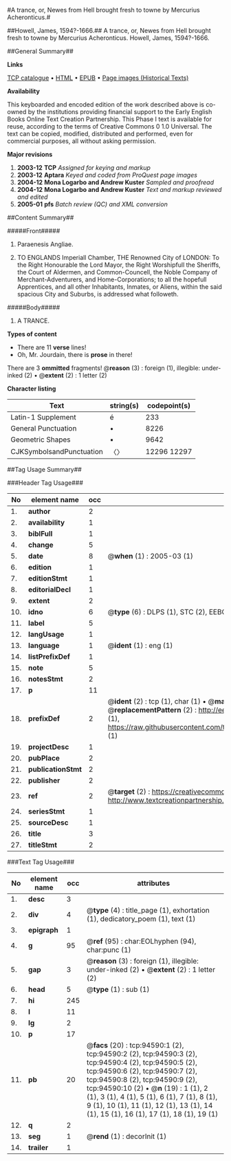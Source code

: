 #A trance, or, Newes from Hell brought fresh to towne by Mercurius Acheronticus.#

##Howell, James, 1594?-1666.##
A trance, or, Newes from Hell brought fresh to towne by Mercurius Acheronticus.
Howell, James, 1594?-1666.

##General Summary##

**Links**

[TCP catalogue](http://www.ota.ox.ac.uk/tcp/)  • 
[HTML](http://tei.it.ox.ac.uk/tcp/Texts-HTML/free/A44/A44758.html)  • 
[EPUB](http://tei.it.ox.ac.uk/tcp/Texts-EPUB/free/A44/A44758.epub) • 
[Page images (Historical Texts)](https://data.historicaltexts.jisc.ac.uk/view?pubId=eebo-12854698e&pageId=eebo-12854698e-94590-1)

**Availability**

This keyboarded and encoded edition of the
	       work described above is co-owned by the institutions
	       providing financial support to the Early English Books
	       Online Text Creation Partnership. This Phase I text is
	       available for reuse, according to the terms of Creative
	       Commons 0 1.0 Universal. The text can be copied,
	       modified, distributed and performed, even for
	       commercial purposes, all without asking permission.

**Major revisions**

1. __2003-12__ __TCP__ *Assigned for keying and markup*
1. __2003-12__ __Aptara__ *Keyed and coded from ProQuest page images*
1. __2004-12__ __Mona Logarbo and Andrew Kuster__ *Sampled and proofread*
1. __2004-12__ __Mona Logarbo and Andrew Kuster__ *Text and markup reviewed and edited*
1. __2005-01__ __pfs__ *Batch review (QC) and XML conversion*

##Content Summary##

#####Front#####

1. Paraenesis Angliae.

1. TO
ENGLANDS Imperiall Chamber,
THE
Renowned City of
LONDON:
To the Right Honourable the Lord Mayor,
the Right Worshipfull the Sheriffs, the Court of Aldermen,
and Common-Councell, the Noble Company
of Merchant-Adventurers, and Home-Corporations;
to all the hopefull Apprentices, and all other Inhabitants,
Inmates, or Aliens, within the said spacious
City and Suburbs, is addressed
what followeth.

#####Body#####

1. A TRANCE.

**Types of content**

  * There are 11 **verse** lines!
  * Oh, Mr. Jourdain, there is **prose** in there!

There are 3 **ommitted** fragments! 
 @__reason__ (3) : foreign (1), illegible: under-inked (2)  •  @__extent__ (2) : 1 letter (2)

**Character listing**


|Text|string(s)|codepoint(s)|
|---|---|---|
|Latin-1 Supplement|é|233|
|General Punctuation|•|8226|
|Geometric Shapes|▪|9642|
|CJKSymbolsandPunctuation|〈〉|12296 12297|

##Tag Usage Summary##

###Header Tag Usage###

|No|element name|occ|attributes|
|---|---|---|---|
|1.|__author__|2||
|2.|__availability__|1||
|3.|__biblFull__|1||
|4.|__change__|5||
|5.|__date__|8| @__when__ (1) : 2005-03 (1)|
|6.|__edition__|1||
|7.|__editionStmt__|1||
|8.|__editorialDecl__|1||
|9.|__extent__|2||
|10.|__idno__|6| @__type__ (6) : DLPS (1), STC (2), EEBO-CITATION (1), OCLC (1), VID (1)|
|11.|__label__|5||
|12.|__langUsage__|1||
|13.|__language__|1| @__ident__ (1) : eng (1)|
|14.|__listPrefixDef__|1||
|15.|__note__|5||
|16.|__notesStmt__|2||
|17.|__p__|11||
|18.|__prefixDef__|2| @__ident__ (2) : tcp (1), char (1)  •  @__matchPattern__ (2) : ([0-9\-]+):([0-9IVX]+) (1), (.+) (1)  •  @__replacementPattern__ (2) : http://eebo.chadwyck.com/downloadtiff?vid=$1&page=$2 (1), https://raw.githubusercontent.com/textcreationpartnership/Texts/master/tcpchars.xml#$1 (1)|
|19.|__projectDesc__|1||
|20.|__pubPlace__|2||
|21.|__publicationStmt__|2||
|22.|__publisher__|2||
|23.|__ref__|2| @__target__ (2) : https://creativecommons.org/publicdomain/zero/1.0/ (1), http://www.textcreationpartnership.org/docs/. (1)|
|24.|__seriesStmt__|1||
|25.|__sourceDesc__|1||
|26.|__title__|3||
|27.|__titleStmt__|2||


###Text Tag Usage###

|No|element name|occ|attributes|
|---|---|---|---|
|1.|__desc__|3||
|2.|__div__|4| @__type__ (4) : title_page (1), exhortation (1), dedicatory_poem (1), text (1)|
|3.|__epigraph__|1||
|4.|__g__|95| @__ref__ (95) : char:EOLhyphen (94), char:punc (1)|
|5.|__gap__|3| @__reason__ (3) : foreign (1), illegible: under-inked (2)  •  @__extent__ (2) : 1 letter (2)|
|6.|__head__|5| @__type__ (1) : sub (1)|
|7.|__hi__|245||
|8.|__l__|11||
|9.|__lg__|2||
|10.|__p__|17||
|11.|__pb__|20| @__facs__ (20) : tcp:94590:1 (2), tcp:94590:2 (2), tcp:94590:3 (2), tcp:94590:4 (2), tcp:94590:5 (2), tcp:94590:6 (2), tcp:94590:7 (2), tcp:94590:8 (2), tcp:94590:9 (2), tcp:94590:10 (2)  •  @__n__ (19) : 1 (1), 2 (1), 3 (1), 4 (1), 5 (1), 6 (1), 7 (1), 8 (1), 9 (1), 10 (1), 11 (1), 12 (1), 13 (1), 14 (1), 15 (1), 16 (1), 17 (1), 18 (1), 19 (1)|
|12.|__q__|2||
|13.|__seg__|1| @__rend__ (1) : decorInit (1)|
|14.|__trailer__|1||
